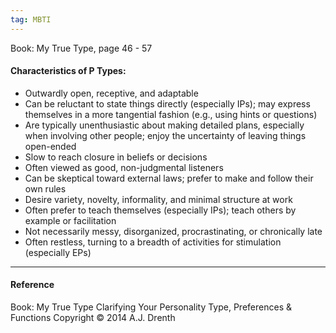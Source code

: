 ```yaml
---
tag: MBTI
---
```


Book: My True Type, page 46 - 57

#### Characteristics of P Types:

- Outwardly open, receptive, and adaptable
- Can be reluctant to state things directly (especially IPs); may express
  themselves in a more tangential fashion (e.g., using hints or questions)
- Are typically unenthusiastic about making detailed plans, especially when
  involving other people; enjoy the uncertainty of leaving things open-ended
- Slow to reach closure in beliefs or decisions
- Often viewed as good, non-judgmental listeners
- Can be skeptical toward external laws; prefer to make and follow their own
  rules
- Desire variety, novelty, informality, and minimal structure at work
- Often prefer to teach themselves (especially IPs); teach others by example or
  facilitation
- Not necessarily messy, disorganized, procrastinating, or chronically late
- Often restless, turning to a breadth of activities for stimulation (especially
  EPs)

---

#### Reference

Book: My True Type Clarifying Your Personality Type, Preferences & Functions
Copyright © 2014 A.J. Drenth
